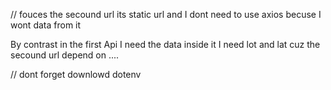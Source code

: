 // fouces the secound url its static url and I dont need to use axios becuse I wont data from it 

By contrast in the first Api I need the data inside it I need lot and lat cuz the secound url  depend on .... 


// dont forget downlowd dotenv  



